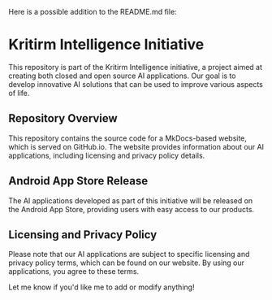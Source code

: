 

Here is a possible addition to the README.md file:

**Kritirm Intelligence Initiative**
=====================================

This repository is part of the Kritirm Intelligence initiative, a project aimed at creating both closed and open source AI applications. Our goal is to develop innovative AI solutions that can be used to improve various aspects of life.

**Repository Overview**
------------------------

This repository contains the source code for a MkDocs-based website, which is served on GitHub.io. The website provides information about our AI applications, including licensing and privacy policy details.

**Android App Store Release**
-----------------------------

The AI applications developed as part of this initiative will be released on the Android App Store, providing users with easy access to our products.

**Licensing and Privacy Policy**
-------------------------------

Please note that our AI applications are subject to specific licensing and privacy policy terms, which can be found on our website. By using our applications, you agree to these terms.

Let me know if you'd like me to add or modify anything!